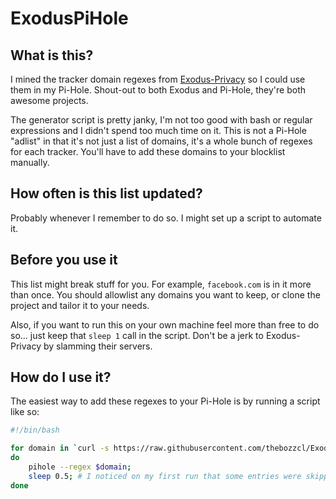 # ExodusPiHole

## What is this?

I mined the tracker domain regexes from [Exodus-Privacy](https://reports.exodus-privacy.eu.org/en/) so I could use them in my Pi-Hole. Shout-out to both Exodus and Pi-Hole, they're both awesome projects.

The generator script is pretty janky, I'm not too good with bash or regular expressions and I didn't spend too much time on it. This is not a Pi-Hole "adlist" in that it's not just a list of domains, it's a whole bunch of regexes for each tracker. You'll have to add these domains to your blocklist manually.

## How often is this list updated?

Probably whenever I remember to do so. I might set up a script to automate it.

## Before you use it

This list might break stuff for you. For example, `facebook.com` is in it more than once. You should allowlist any domains you want to keep, or clone the project and tailor it to your needs.

Also, if you want to run this on your own machine feel more than free to do so... just keep that `sleep 1` call in the script. Don't be a jerk to Exodus-Privacy by slamming their servers.

## How do I use it?

The easiest way to add these regexes to your Pi-Hole is by running a script like so:

```bash
#!/bin/bash

for domain in `curl -s https://raw.githubusercontent.com/thebozzcl/ExodusPiHole/main/list/exodus-pihole.no-comment.txt`;
do 
    pihole --regex $domain;
    sleep 0.5; # I noticed on my first run that some entries were skipped because of a database lock. This mitigates that.
done
```

